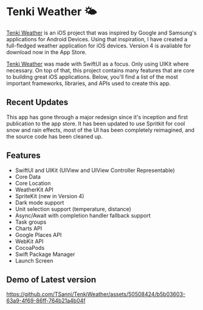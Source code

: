 # Tenki Weather 🌤️

[Tenki Weather](https://apps.apple.com/us/app/tenki-weather/id6451055649) is an iOS project that was inspired by Google and Samsung's applications for Android Devices. Using that inspiration, I have created a full-fledged weather application for iOS devices. Version 4 is available for download now in the App Store. 

[Tenki Weather](https://apps.apple.com/us/app/tenki-weather/id6451055649) was made with SwiftUI as a focus. Only using UIKit where necessary. On top of that, this project contains many features that are core to building great iOS applications. Below, you'll find a list of the most important frameworks, libraries, and APIs used to create this app. 

## Recent Updates
This app has gone through a major redesign since it's inception and first publication to the app store. It has been updated to use Spritkit for cool snow and rain effects, most of the UI has been completely reimagined, and the source code has been cleaned up.


## Features
- SwiftUI and UIKit (UIView and UIView Controller Representable)
- Core Data
- Core Location
- WeatherKit API
- SpriteKit (new in Version 4)
- Dark mode support 
- Unit selection support (temperature, distance)
- Async/Await with completion handler fallback support 
- Task groups
- Charts API
- Google Places API
- WebKit API
- CocoaPods
- Swift Package Manager
- Launch Screen


## Demo of Latest version


https://github.com/TSanni/TenkiWeather/assets/50508424/b5b03603-63a9-4f69-86ff-764b21a4b04f
